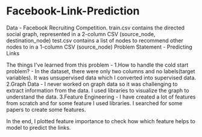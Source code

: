 # Facebook-Link-Prediction

Data - Facebook Recruiting Competition.
train.csv contains the directed social graph, represented in a 2-column CSV (source_node, destination_node)
test.csv contains a list of nodes to recommend other nodes to in a 1-column CSV (source_node)
Problem Statement - Predicting Links 

The things I've learned from this problem -
  1.How to handle the cold start problem? - In the dataset, there were only two columns and no labels(target variables). It was                                             unsupervised data which I converted into supervised data.
  2.Graph Data - I never worked on graph data so it was challenging to extract information from the data. I used libraries to                    visualize the graph to understand the data.
  3.Feature Engineering - I have created a lot of features from scratch and for some feature I used libraries. I searched for                             some papers to create some features.

In the end, I plotted feature importance to check how which feature helps to model to predict the links.
